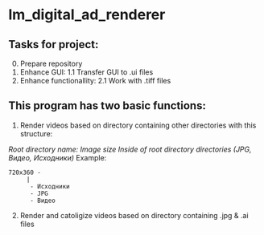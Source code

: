 # lm_digital_ad_renderer

## Tasks for project:

0. Prepare repository
1. Enhance GUI:
    1.1 Transfer GUI to .ui files
2. Enhance functionallity:
    2.1 Work with .tiff files

## This program has two basic functions:
1. Render videos based on directory containing other directories with this structure:

_Root directory name: Image size
Inside of root directory directories (JPG, Видео, Исходники)_
Example:
```
720x360 -
	 |
	  - Исходники
	  - JPG
	  - Видео
```
2. Render and catoligize videos based on directory containing .jpg & .ai files
